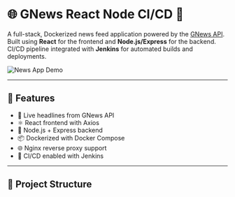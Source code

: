 # 🌐 GNews React Node CI/CD 🐳

A full-stack, Dockerized news feed application powered by the [GNews API](https://gnews.io/). Built using **React** for the frontend and **Node.js/Express** for the backend. CI/CD pipeline integrated with **Jenkins** for automated builds and deployments.

![News App Demo](https://user-images.githubusercontent.com/your-username/news-demo.gif)

---

## 🚀 Features

- 📰 Live headlines from GNews API
- ⚛️ React frontend with Axios
- 🚀 Node.js + Express backend
- 📦 Dockerized with Docker Compose
- 🌐 Nginx reverse proxy support
- 🔁 CI/CD enabled with Jenkins

---

## 📁 Project Structure

